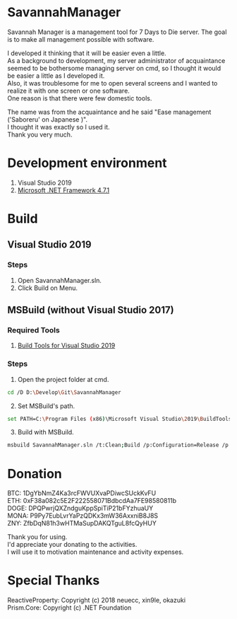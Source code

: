 # SavannahManager
Savannah Manager is a management tool for 7 Days to Die server.
The goal is to make all management possible with software. 

I developed it thinking that it will be easier even a little.  
As a background to development, my server administrator of acquaintance seemed to be bothersome managing server on cmd, so I thought it would be easier a little as I developed it.  
Also, it was troublesome for me to open several screens and I wanted to realize it with one screen or one software.  
One reason is that there were few domestic tools.  

The name was from the acquaintance and he said  "Ease management ('Saboreru' on Japanese )".  
I thought it was exactly so I used it.  
Thank you very much.  

# Development environment
1. Visual Studio 2019
2. [Microsoft .NET Framework 4.7.1](https://docs.microsoft.com/dotnet/framework/install/guide-for-developers)

# Build
## Visual Studio 2019
### Steps
1. Open SavannahManager.sln.
3. Click Build on Menu.

## MSBuild (without Visual Studio 2017)
### Required Tools
1. [Build Tools for Visual Studio 2019](https://www.visualstudio.com/ja/downloads/#build-tools-for-visual-studio-2019)

### Steps
1. Open the project folder at cmd.
```sh
cd /D D:\Develop\Git\SavannahManager
```
2. Set MSBuild's path.
```sh
set PATH=C:\Program Files (x86)\Microsoft Visual Studio\2019\BuildTools\MSBuild\15.0\Bin;%PATH%
```
3. Build with MSBuild.
```sh
msbuild SavannahManager.sln /t:Clean;Build /p:Configuration=Release /p:PlatformTarget=x86
```

# Donation
BTC: 1DgYbNmZ4Ka3rcFWVUXvaPDiwcSUckKvFU  
ETH: 0xF38a082c5E2F222558071BdbcdAa7FE98580811b  
DOGE: DPQPwrjQXZndguKppSpiTiP21bFYzhuaUY  
MONA: P9Py7EubLvrYaPzQDKx3mW36AxxniB8J8S  
ZNY: ZfbDqN81h3wHTMaSupDAKQTguL8fcQyHUY  

Thank you for using.  
I'd appreciate your donating to the activities.  
I will use it to motivation maintenance and activity expenses.  

# Special Thanks
ReactiveProperty:   Copyright (c) 2018 neuecc, xin9le, okazuki  
Prism.Core:         Copyright (c) .NET Foundation
